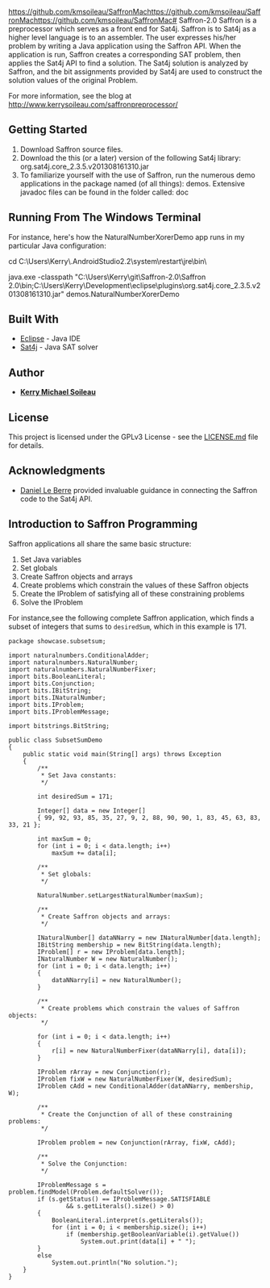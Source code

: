 https://github.com/kmsoileau/SaffronMachttps://github.com/kmsoileau/SaffronMachttps://github.com/kmsoileau/SaffronMac# Saffron-2.0
Saffron is a preprocessor which serves as a front end for Sat4j. Saffron is to Sat4j as a higher level language is to an assembler. The user expresses his/her problem by writing a Java application using the Saffron API. When the application is run, Saffron creates a corresponding SAT problem, then applies the Sat4j API to find a solution. The Sat4j solution is analyzed by Saffron, and the bit assignments provided by Sat4j are used to construct the solution values of the original Problem.

For more information, see the blog at http://www.kerrysoileau.com/saffronpreprocessor/

## Getting Started

1.	Download Saffron source files.
2.	Download the this (or a later) version of the following Sat4j library: org.sat4j.core_2.3.5.v201308161310.jar
3.	To familiarize yourself with the use of Saffron, run the numerous demo applications in the package named (of all things): demos. Extensive javadoc files can be found in the folder called: doc

## Running From The Windows Terminal

For instance, here's how the NaturalNumberXorerDemo app runs in my particular Java configuration:

cd C:\Users\Kerry\\.AndroidStudio2.2\system\restart\jre\bin\

java.exe -classpath "C:\Users\Kerry\git\Saffron-2.0\Saffron 2.0\bin;C:\Users\Kerry\Development\eclipse\plugins\org.sat4j.core_2.3.5.v201308161310.jar" demos.NaturalNumberXorerDemo

## Built With

* [Eclipse](https://www.eclipse.org/downloads/packages/eclipse-ide-java-developers/photonr) - Java IDE
* [Sat4j](http://www.sat4j.org/) - Java SAT solver

## Author

* [**Kerry Michael Soileau**](http://www.kerrysoileau.com/index.html)

## License
This project is licensed under the GPLv3 License - see the [LICENSE.md](LICENSE.md) file for details.

## Acknowledgments

*	[Daniel Le Berre](https://github.com/danielleberre) provided invaluable guidance in connecting the Saffron code to the Sat4j API.

## Introduction to Saffron Programming

Saffron applications all share the same basic structure:

1. Set Java variables
2. Set globals
3. Create Saffron objects and arrays
4. Create problems which constrain the values of these Saffron objects
5. Create the IProblem of satisfying all of these constraining problems
6. Solve the IProblem
		
For instance,see the following complete Saffron application, which finds a subset of integers that sums to <code>desiredSum</code>, which in this example is 171.

```
package showcase.subsetsum;

import naturalnumbers.ConditionalAdder;
import naturalnumbers.NaturalNumber;
import naturalnumbers.NaturalNumberFixer;
import bits.BooleanLiteral;
import bits.Conjunction;
import bits.IBitString;
import bits.INaturalNumber;
import bits.IProblem;
import bits.IProblemMessage;
 
import bitstrings.BitString;

public class SubsetSumDemo
{
	public static void main(String[] args) throws Exception
	{
		/**
		 * Set Java constants:
		 */
		 
		int desiredSum = 171;

		Integer[] data = new Integer[]
		{ 99, 92, 93, 85, 35, 27, 9, 2, 88, 90, 90, 1, 83, 45, 63, 83, 33, 21 };

		int maxSum = 0;
		for (int i = 0; i < data.length; i++)
			maxSum += data[i];

		/**
		 * Set globals:
		 */
		 
		NaturalNumber.setLargestNaturalNumber(maxSum);

		/**
		 * Create Saffron objects and arrays:
		 */
		 
		INaturalNumber[] dataNNarry = new INaturalNumber[data.length];
		IBitString membership = new BitString(data.length);
		IProblem[] r = new IProblem[data.length];
		INaturalNumber W = new NaturalNumber();
		for (int i = 0; i < data.length; i++)
		{
			dataNNarry[i] = new NaturalNumber();
		}

		/**
		 * Create problems which constrain the values of Saffron objects:
		 */
		 
		for (int i = 0; i < data.length; i++)
		{
			r[i] = new NaturalNumberFixer(dataNNarry[i], data[i]);
		}
		
		IProblem rArray = new Conjunction(r);
		IProblem fixW = new NaturalNumberFixer(W, desiredSum);
		IProblem cAdd = new ConditionalAdder(dataNNarry, membership, W);

		/**
		 * Create the Conjunction of all of these constraining problems:
		 */
		 
		IProblem problem = new Conjunction(rArray, fixW, cAdd);

		/**
		 * Solve the Conjunction:
		 */
		 
		IProblemMessage s = problem.findModel(Problem.defaultSolver());
		if (s.getStatus() == IProblemMessage.SATISFIABLE
				&& s.getLiterals().size() > 0)
		{
			BooleanLiteral.interpret(s.getLiterals());
			for (int i = 0; i < membership.size(); i++)
				if (membership.getBooleanVariable(i).getValue())
					System.out.print(data[i] + " ");
		}
		else
			System.out.println("No solution.");
	}
}
```
